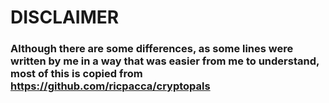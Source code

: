 # DISCLAIMER

### Although there are some differences, as some lines were written by me in a way that was easier from me to understand, most of this is copied from https://github.com/ricpacca/cryptopals
